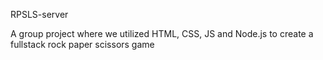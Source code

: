 RPSLS-server

A group project where we utilized HTML, CSS, JS and Node.js to create a fullstack rock paper scissors game
